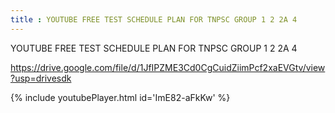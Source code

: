 ```yaml
---
title : YOUTUBE FREE TEST SCHEDULE PLAN FOR TNPSC GROUP 1 2 2A 4
---
```


YOUTUBE FREE TEST SCHEDULE PLAN FOR TNPSC GROUP 1 2 2A 4

https://drive.google.com/file/d/1JfIPZME3Cd0CgCuidZiimPcf2xaEVGtv/view?usp=drivesdk



{% include youtubePlayer.html id='ImE82-aFkKw' %}
